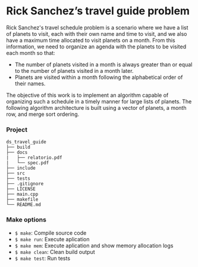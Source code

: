 # Rick Sanchez’s travel guide problem

Rick Sanchez's travel schedule problem is a scenario where we have a list of planets to visit, each with their own name and time to visit, and we also have a maximum time allocated to visit planets on a month. From this information, we need to organize an agenda with the planets to be visited each month so that:

* The number of planets visited in a month is always greater than or equal to the number of planets visited in a month later.
* Planets are visited within a month following the alphabetical order of their names.

The objective of this work is to implement an algorithm capable of organizing such a schedule in a timely manner for large lists of planets. The following algorithm architecture is built using a vector of planets, a month row, and merge sort ordering.

### Project

```
ds_travel_guide
├── build
├── docs
|   ├── relatorio.pdf
|   └── spec.pdf
├── include
├── src
├── tests
├── .gitignore
├── LICENSE
├── main.cpp
├── makefile
└── README.md
```

### Make options

- `$ make`: Compile source code
- `$ make run`: Execute aplication
- `$ make mem`: Execute aplication and show memory allocation logs
- `$ make clean`: Clean build output
- `$ make test`: Run tests
